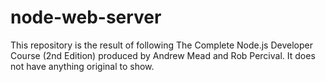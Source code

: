 # node-web-server
This repository is the result of following The Complete Node.js Developer Course (2nd Edition) produced by Andrew Mead and Rob Percival.
It does not have anything original to show.
